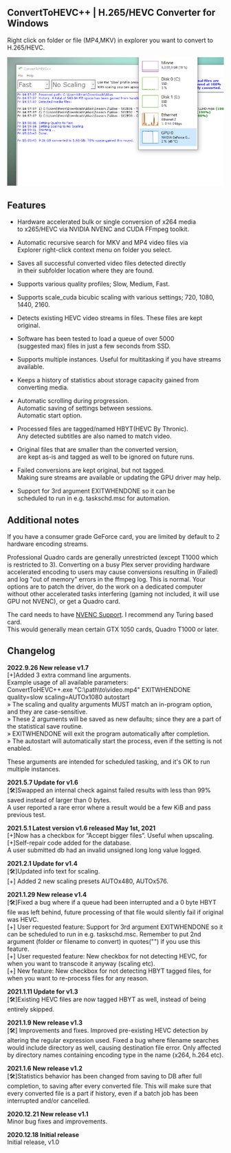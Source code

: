 ## ConvertToHEVC++ | H.265/HEVC Converter for Windows

Right click on folder or file (MP4,MKV) in explorer you want to convert to H.265/HEVC.  

![Example UI](example_ui.png)  

## Features  

* Hardware accelerated bulk or single conversion of x264 media  
to x265/HEVC via NVIDIA NVENC and CUDA FFmpeg toolkit.  

* Automatic recursive search for MKV and MP4 video files via  
Explorer right-click context menu on folder you select.  

* Saves all successful converted video files detected directly  
in their subfolder location where they are found.  

* Supports various quality profiles; Slow, Medium, Fast.  

* Supports scale_cuda bicubic scaling with various settings; 720, 1080, 1440, 2160.  

* Detects existing HEVC video streams in files. These files are kept original.  

* Software has been tested to load a queue of over 5000  
(suggested max) files in just a few seconds from SSD.  

* Supports multiple instances. Useful for multitasking if you have streams available.  

* Keeps a history of statistics about storage capacity gained from converting media.  

* Automatic scrolling during progression.  
Automatic saving of settings between sessions.  
Automatic start option.  

* Processed files are tagged/named HBYT(HEVC By Thronic).  
Any detected subtitles are also named to match video.  

* Original files that are smaller than the converted version,  
are kept as-is and tagged as well to be ignored on future runs.  

* Failed conversions are kept original, but not tagged.  
Making sure streams are available or updating the GPU driver may help.  

* Support for 3rd argument EXITWHENDONE so it can be  
scheduled to run in e.g. taskschd.msc for automation.  

## Additional notes  
If you have a consumer grade GeForce card, you are limited by default to 2 hardware encoding streams.  

Professional Quadro cards are generally unrestricted (except T1000 which is restricted to 3). Converting on a busy
Plex server providing hardware accelerated encoding to users may cause conversions resulting in (Failed) and log
"out of memory" errors in the ffmpeg log. This is normal. Your options are to patch the driver, do the work on a
dedicated computer without other accelerated tasks interfering (gaming not included, it will use GPU not NVENC), or
get a Quadro card.  

The card needs to have [NVENC Support](https://developer.nvidia.com/video-encode-and-decode-gpu-support-matrix-new). I recommend any Turing based card.  
This would generally mean certain GTX 1050 cards, Quadro T1000 or later.  

## Changelog  
**2022.9.26 New release v1.7**  
[+]Added 3 extra command line arguments.  
Example usage of all available parameters:  
ConvertToHEVC++.exe "C:\path\to\video.mp4" EXITWHENDONE quality=slow scaling=AUTOx1080 autostart    
» The scaling and quality arguments MUST match an in-program option, and they are case-sensitive.  
» These 2 arguments will be saved as new defaults; since they are a part of the statistical save routine.  
» EXITWHENDONE will exit the program automatically after completion.  
» The autostart will automatically start the process, even if the setting is not enabled.  

These arguments are intended for scheduled tasking, and it's OK to run multiple instances.  

**2021.5.7 Update for v1.6**  
[🛠]Swapped an internal check against failed results with less than 99% saved instead of larger than 0 bytes.  
A user reported a rare error where a result would be a few KiB and pass previous test.  

**2021.5.1 Latest version v1.6 released May 1st, 2021**  
[+]Now has a checkbox for “Accept bigger files”. Useful when upscaling.  
[+]Self-repair code added for the database.  
A user submitted db had an invalid unsigned long long value logged.  

**2021.2.1 Update for v1.4**  
[🛠]Updated info text for scaling.  
[+] Added 2 new scaling presets AUTOx480, AUTOx576.  

**2021.1.29 New release v1.4**  
[🛠]Fixed a bug where if a queue had been interrupted and a 0 byte HBYT file was left behind, future processing of
that file would silently fail if original was HEVC.  
[+] User requested feature: Support for 3rd argument EXITWHENDONE so it can be scheduled to run in e.g.
taskschd.msc. Remember to put 2nd argument (folder or filename to convert) in quotes("") if you use this feature.  
[+] User requested feature: New checkbox for not detecting HEVC,
for when you want to transcode it anyway (scaling etc).  
[+] New feature: New checkbox for not detecting HBYT tagged files,
for when you want to re-process files for any reason.  

**2021.1.11 Update for v1.3**  
[🛠]Existing HEVC files are now tagged HBYT as well, instead of being entirely skipped.  

**2021.1.9 New release v1.3**  
[🛠] Improvements and fixes. Improved pre-existing HEVC detection by altering the regular expression used. Fixed a
bug where filename searches would include directory as well, causing destination file error. Only affected by
directory names containing encoding type in the name (x264, h.264 etc).  

**2021.1.6 New release v1.2**  
[🛠]Statistics behavior has been changed from saving to DB after full completion, to saving after every converted file.
This will make sure that every converted file is a part if history, even if a batch job has been interrupted and/or
cancelled.  

**2020.12.21 New release v1.1**  
Minor bug fixes and improvements.  

**2020.12.18 Initial release**  
Initial release, v1.0